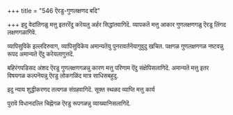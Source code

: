 +++
title = "546 ऎरडु-गुणलक्षणद बदि"

+++
इदु वेदांतिगळु मत्तु इतररॆंदु करॆयलु अर्हर सिद्धांतवागिदॆ. व्यापकतॆ मत्तु आकार गुणलक्षणगळु ऎरडू लिंगद लक्षणगळागिवॆ.

व्यापिसुविकॆ इल्लदिरुवाग, व्यापिसुविकॆय अमान्यतॆयु पुनरावर्तनॆयागुवुदु खचित. पक्षगळ गुणलक्षणगळ नष्टवन्नु रूपद अमान्यतॆ ऎंदु करॆयलागुत्तदॆ.

बहिरंगपडिसद अंशद ऎरडु गुणलक्षणगळन्नु कारण मत्तु परिणाम ऎंदु संक्षेपिसलागिदॆ. अमान्यतॆ मत्तु इतर विषयगळ कल्पनॆयन्नु ऎरडु लोकगळिंद मात्र साधिसबहुदु.

इदु न्याय शुद्धीकरणद तत्वगळ संग्रहवागिदॆ. सूक्त स्थळद व्याप्ति मत्तु कार्य

पुरावॆ विधानदल्लि चिह्नॆगळ ऎरडु रूपगळन्नु व्याख्यानिसलागिदॆ.

